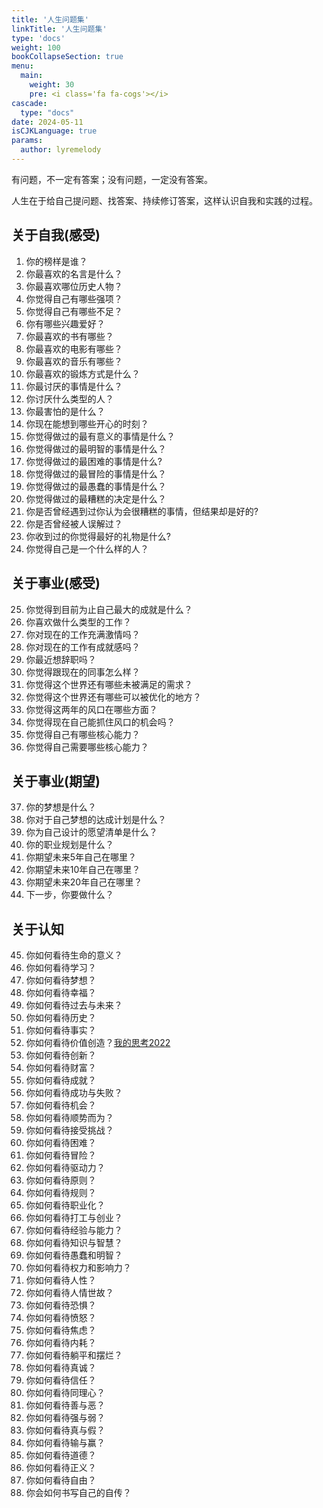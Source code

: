 ```yaml
---
title: '人生问题集'
linkTitle: '人生问题集'
type: 'docs'
weight: 100
bookCollapseSection: true
menu:
  main:
    weight: 30
    pre: <i class='fa fa-cogs'></i>
cascade:
  type: "docs"
date: 2024-05-11
isCJKLanguage: true
params:
  author: lyremelody
---
```


有问题，不一定有答案；没有问题，一定没有答案。

人生在于给自己提问题、找答案、持续修订答案，这样认识自我和实践的过程。

## 关于自我(感受)
1.  你的榜样是谁？
2.  你最喜欢的名言是什么？
3.  你最喜欢哪位历史人物？
4.  你觉得自己有哪些强项？
5.  你觉得自己有哪些不足？
6.  你有哪些兴趣爱好？
7.  你最喜欢的书有哪些？
8.  你最喜欢的电影有哪些？
9.  你最喜欢的音乐有哪些？
10. 你最喜欢的锻炼方式是什么？
11. 你最讨厌的事情是什么？
12. 你讨厌什么类型的人？
13. 你最害怕的是什么？
14. 你现在能想到哪些开心的时刻？
15. 你觉得做过的最有意义的事情是什么？
16. 你觉得做过的最明智的事情是什么？
17. 你觉得做过的最困难的事情是什么?
18. 你觉得做过的最冒险的事情是什么？
19. 你觉得做过的最愚蠢的事情是什么？
20. 你觉得做过的最糟糕的决定是什么？
21. 你是否曾经遇到过你认为会很糟糕的事情，但结果却是好的?
22. 你是否曾经被人误解过？
23. 你收到过的你觉得最好的礼物是什么?
24. 你觉得自己是一个什么样的人？

## 关于事业(感受)
25. 你觉得到目前为止自己最大的成就是什么？
26. 你喜欢做什么类型的工作？
27. 你对现在的工作充满激情吗？
28. 你对现在的工作有成就感吗？
29. 你最近想辞职吗？
30. 你觉得跟现在的同事怎么样？
31. 你觉得这个世界还有哪些未被满足的需求？
32. 你觉得这个世界还有哪些可以被优化的地方？
33. 你觉得这两年的风口在哪些方面？
34. 你觉得现在自己能抓住风口的机会吗？
35. 你觉得自己有哪些核心能力？
36. 你觉得自己需要哪些核心能力？

## 关于事业(期望)
37. 你的梦想是什么？
38. 你对于自己梦想的达成计划是什么？
39. 你为自己设计的愿望清单是什么？
40. 你的职业规划是什么？
41. 你期望未来5年自己在哪里？
42. 你期望未来10年自己在哪里？
43. 你期望未来20年自己在哪里？
44. 下一步，你要做什么？

## 关于认知
45. 你如何看待生命的意义？
46. 你如何看待学习？
47. 你如何看待梦想？
48. 你如何看待幸福？
49. 你如何看待过去与未来？
50. 你如何看待历史？
51. 你如何看待事实？
52. 你如何看待价值创造？[我的思考2022](./business-value.md)
53. 你如何看待创新？
54. 你如何看待财富？
55. 你如何看待成就？
56. 你如何看待成功与失败？
57. 你如何看待机会？
58. 你如何看待顺势而为？
59. 你如何看待接受挑战？
60. 你如何看待困难？
61. 你如何看待冒险？
62. 你如何看待驱动力？
63. 你如何看待原则？
64. 你如何看待规则？
65. 你如何看待职业化？
66. 你如何看待打工与创业？
67. 你如何看待经验与能力？
68. 你如何看待知识与智慧？
69. 你如何看待愚蠢和明智？
70. 你如何看待权力和影响力？
71. 你如何看待人性？
72. 你如何看待人情世故？
73. 你如何看待恐惧？
74. 你如何看待愤怒？
75. 你如何看待焦虑？
76. 你如何看待内耗？
77. 你如何看待躺平和摆烂？
78. 你如何看待真诚？
79. 你如何看待信任？
80. 你如何看待同理心？
81. 你如何看待善与恶？
82. 你如何看待强与弱？
83. 你如何看待真与假？
84. 你如何看待输与赢？
85. 你如何看待道德？
86. 你如何看待正义？
87. 你如何看待自由？
88. 你会如何书写自己的自传？
